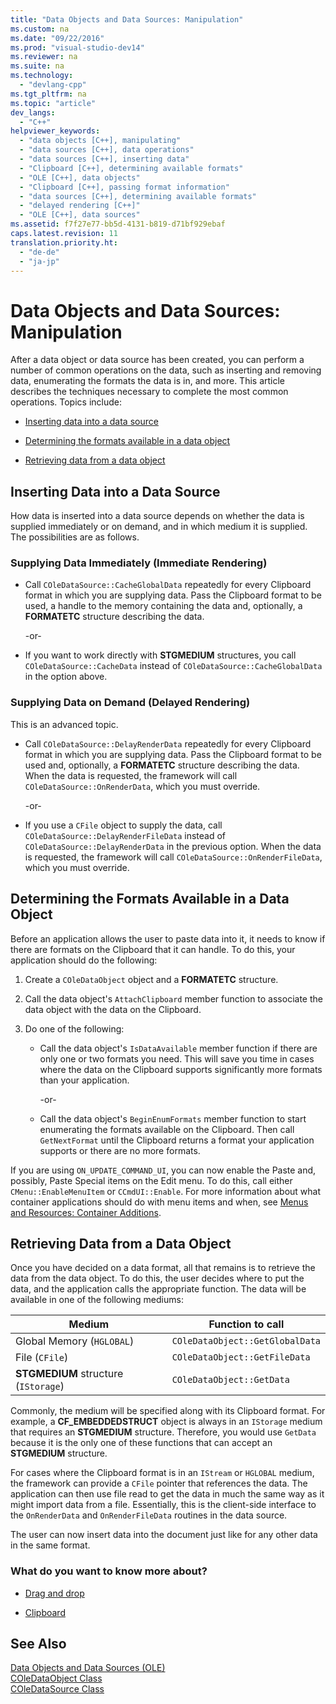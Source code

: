 ```yaml
---
title: "Data Objects and Data Sources: Manipulation"
ms.custom: na
ms.date: "09/22/2016"
ms.prod: "visual-studio-dev14"
ms.reviewer: na
ms.suite: na
ms.technology: 
  - "devlang-cpp"
ms.tgt_pltfrm: na
ms.topic: "article"
dev_langs: 
  - "C++"
helpviewer_keywords: 
  - "data objects [C++], manipulating"
  - "data sources [C++], data operations"
  - "data sources [C++], inserting data"
  - "Clipboard [C++], determining available formats"
  - "OLE [C++], data objects"
  - "Clipboard [C++], passing format information"
  - "data sources [C++], determining available formats"
  - "delayed rendering [C++]"
  - "OLE [C++], data sources"
ms.assetid: f7f27e77-bb5d-4131-b819-d71bf929ebaf
caps.latest.revision: 11
translation.priority.ht: 
  - "de-de"
  - "ja-jp"
---
```

# Data Objects and Data Sources: Manipulation
After a data object or data source has been created, you can perform a number of common operations on the data, such as inserting and removing data, enumerating the formats the data is in, and more. This article describes the techniques necessary to complete the most common operations. Topics include:  
  
-   [Inserting data into a data source](#_core_inserting_data_into_a_data_source)  
  
-   [Determining the formats available in a data object](#_core_determining_the_formats_available_in_a_data_object)  
  
-   [Retrieving data from a data object](#_core_retrieving_data_from_a_data_object)  
  
##  <a name="_core_inserting_data_into_a_data_source"></a> Inserting Data into a Data Source  
 How data is inserted into a data source depends on whether the data is supplied immediately or on demand, and in which medium it is supplied. The possibilities are as follows.  
  
### Supplying Data Immediately (Immediate Rendering)  
  
-   Call `COleDataSource::CacheGlobalData` repeatedly for every Clipboard format in which you are supplying data. Pass the Clipboard format to be used, a handle to the memory containing the data and, optionally, a **FORMATETC** structure describing the data.  
  
     -or-  
  
-   If you want to work directly with **STGMEDIUM** structures, you call `COleDataSource::CacheData` instead of `COleDataSource::CacheGlobalData` in the option above.  
  
### Supplying Data on Demand (Delayed Rendering)  
 This is an advanced topic.  
  
-   Call `COleDataSource::DelayRenderData` repeatedly for every Clipboard format in which you are supplying data. Pass the Clipboard format to be used and, optionally, a **FORMATETC** structure describing the data. When the data is requested, the framework will call `COleDataSource::OnRenderData`, which you must override.  
  
     -or-  
  
-   If you use a `CFile` object to supply the data, call `COleDataSource::DelayRenderFileData` instead of `COleDataSource::DelayRenderData` in the previous option. When the data is requested, the framework will call `COleDataSource::OnRenderFileData`, which you must override.  
  
##  <a name="_core_determining_the_formats_available_in_a_data_object"></a> Determining the Formats Available in a Data Object  
 Before an application allows the user to paste data into it, it needs to know if there are formats on the Clipboard that it can handle. To do this, your application should do the following:  
  
1.  Create a `COleDataObject` object and a **FORMATETC** structure.  
  
2.  Call the data object's `AttachClipboard` member function to associate the data object with the data on the Clipboard.  
  
3.  Do one of the following:  
  
    -   Call the data object's `IsDataAvailable` member function if there are only one or two formats you need. This will save you time in cases where the data on the Clipboard supports significantly more formats than your application.  
  
         -or-  
  
    -   Call the data object's `BeginEnumFormats` member function to start enumerating the formats available on the Clipboard. Then call `GetNextFormat` until the Clipboard returns a format your application supports or there are no more formats.  
  
 If you are using `ON_UPDATE_COMMAND_UI`, you can now enable the Paste and, possibly, Paste Special items on the Edit menu. To do this, call either `CMenu::EnableMenuItem` or `CCmdUI::Enable`. For more information about what container applications should do with menu items and when, see [Menus and Resources: Container Additions](../VS_csharp/menus-and-resources--container-additions.md).  
  
##  <a name="_core_retrieving_data_from_a_data_object"></a> Retrieving Data from a Data Object  
 Once you have decided on a data format, all that remains is to retrieve the data from the data object. To do this, the user decides where to put the data, and the application calls the appropriate function. The data will be available in one of the following mediums:  
  
|Medium|Function to call|  
|------------|----------------------|  
|Global Memory (`HGLOBAL`)|`COleDataObject::GetGlobalData`|  
|File (`CFile`)|`COleDataObject::GetFileData`|  
|**STGMEDIUM** structure (`IStorage`)|`COleDataObject::GetData`|  
  
 Commonly, the medium will be specified along with its Clipboard format. For example, a **CF_EMBEDDEDSTRUCT** object is always in an `IStorage` medium that requires an **STGMEDIUM** structure. Therefore, you would use `GetData` because it is the only one of these functions that can accept an **STGMEDIUM** structure.  
  
 For cases where the Clipboard format is in an `IStream` or `HGLOBAL` medium, the framework can provide a `CFile` pointer that references the data. The application can then use file read to get the data in much the same way as it might import data from a file. Essentially, this is the client-side interface to the `OnRenderData` and `OnRenderFileData` routines in the data source.  
  
 The user can now insert data into the document just like for any other data in the same format.  
  
### What do you want to know more about?  
  
-   [Drag and drop](../VS_csharp/drag-and-drop--ole-.md)  
  
-   [Clipboard](../VS_csharp/clipboard.md)  
  
## See Also  
 [Data Objects and Data Sources (OLE)](../VS_csharp/data-objects-and-data-sources--ole-.md)   
 [COleDataObject Class](../VS_csharp/coledataobject-class.md)   
 [COleDataSource Class](../VS_csharp/coledatasource-class.md)